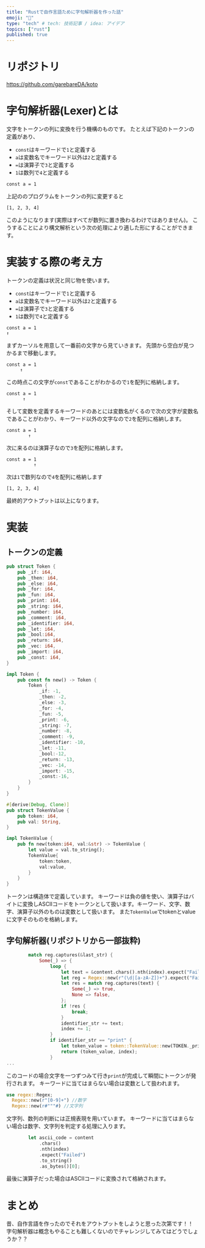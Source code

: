 ```yaml
---
title: "Rustで自作言語ために字句解析器を作った話"
emoji: "🦋"
type: "tech" # tech: 技術記事 / idea: アイデア
topics: ["rust"]
published: true
---
```


# リポジトリ
https://github.com/garebareDA/koto

# 字句解析器(Lexer)とは
文字をトークンの列に変換を行う機構のものです。
たとえば下記のトークンの定義があり、
- `const`はキーワードで`1`と定義する
- `a`は変数名でキーワード以外は`2`と定義する
- `=`は演算子で`3`と定義する
- `1`は数列で`4`と定義する

```
const a = 1
```
上記ののプログラムをトークンの列に変更すると

```
[1, 2, 3, 4]
```
このようになります(実際はすべてが数列に置き換わるわけではありません)。
こうすることにより構文解析という次の処理により適した形にすることができます。

# 実装する際の考え方
トークンの定義は状況と同じ物を使います。
- `const`はキーワードで`1`と定義する
- `a`は変数名でキーワード以外は`2`と定義する
- `=`は演算子で`3`と定義する
- `1`は数列で`4`と定義する

```
const a = 1
↑
```
まずカーソルを用意して一番前の文字から見ていきます。
先頭から空白が見つかるまで移動します。

```
const a = 1
     ↑
```
この時点この文字が`const`であることがわかるので`1`を配列に格納します。

```
const a = 1
      ↑
```
そして変数を定義するキーワードのあとには変数名がくるので次の文字が変数名であることがわかり、キーワード以外の文字なので`2`を配列に格納します。

```
const a = 1
        ↑
```
次に来るのは演算子なので`3`を配列に格納します。

```
const a = 1
          ↑
```
次は`1`で数列なので`4`を配列に格納します

```
[1, 2, 3, 4]
```
最終的アウトプットは以上になります。

# 実装
## トークンの定義
``` rust
pub struct Token {
    pub _if: i64,
    pub _then: i64,
    pub _else: i64,
    pub _for: i64,
    pub _fun: i64,
    pub _print: i64,
    pub _string: i64,
    pub _number: i64,
    pub _comment: i64,
    pub _identifier: i64,
    pub _let: i64,
    pub _bool:i64,
    pub _return: i64,
    pub _vec: i64,
    pub _import: i64,
    pub _const: i64,
}

impl Token {
    pub const fn new() -> Token {
        Token {
            _if: -1,
            _then: -2,
            _else: -3,
            _for: -4,
            _fun: -5,
            _print: -6,
            _string: -7,
            _number: -8,
            _comment: -9,
            _identifier: -10,
            _let: -11,
            _bool:-12,
            _return: -13,
            _vec: -14,
            _import: -15,
            _const:-16,
        }
    }
}

#[derive(Debug, Clone)]
pub struct TokenValue {
    pub token: i64,
    pub val: String,
}

impl TokenValue {
    pub fn new(token:i64, val:&str) -> TokenValue {
        let value = val.to_string();
        TokenValue{
            token:token,
            val:value,
        }
    }
}
```

トークンは構造体で定義しています。
キーワードは負の値を使い、演算子はバイトに変換しASCIIコードをトークンとして扱います。キーワード、文字、数字、演算子以外のものは変数として扱います。
また`TokenValue`でtokenとvalueに文字そのものを格納します。

## 字句解析器(リポジトリから一部抜粋)


```rust
        match reg.captures(&last_str) {
            Some(_) => {
                loop {
                    let text = &content.chars().nth(index).expect("Failed").to_string();
                    let reg = Regex::new(r"(\d|[a-zA-Z])+").expect("Failed");
                    let res = match reg.captures(text) {
                        Some(_) => true,
                        None => false,
                    };
                    if !res {
                        break;
                    }
                    identifier_str += text;
                    index += 1;
                }
                if identifier_str == "print" {
                    let token_value = token::TokenValue::new(TOKEN._print, &identifier_str);
                    return (token_value, index);
                }
...
```
このコードの場合文字を一つずつみて行き`print`が完成して瞬間にトークンが発行されます。
キーワードに当てはまらない場合は変数として扱われます。

```rust
use regex::Regex;
  Regex::new(r"[0-9]+") //数字
  Regex::new(r#"""#) //文字列
```
文字列、数列の判断には正規表現を用いています。
キーワードに当てはまらない場合は数字、文字列を判定する処理に入ります。

```rust
        let ascii_code = content
            .chars()
            .nth(index)
            .expect("Failed")
            .to_string()
            .as_bytes()[0];
```
最後に演算子だった場合はASCIIコードに変換されて格納されます。

# まとめ
昔、自作言語を作ったのでそれをアウトプットをしようと思った次第です！！
字句解析器は概念もやることも難しくないのでチャレンジしてみてはどうでしょうか？？